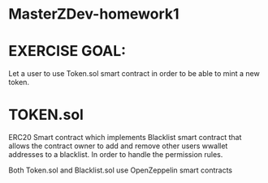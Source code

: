 # MasterZDev-homework1

# EXERCISE GOAL:
  Let a user to use Token.sol smart contract in order to be able to mint a new token.

# TOKEN.sol
ERC20 Smart contract which implements Blacklist smart contract that allows the contract owner to add and remove other users wwallet addresses to a blacklist.
In order to handle the permission rules.

Both Token.sol and Blacklist.sol use OpenZeppelin smart contracts
